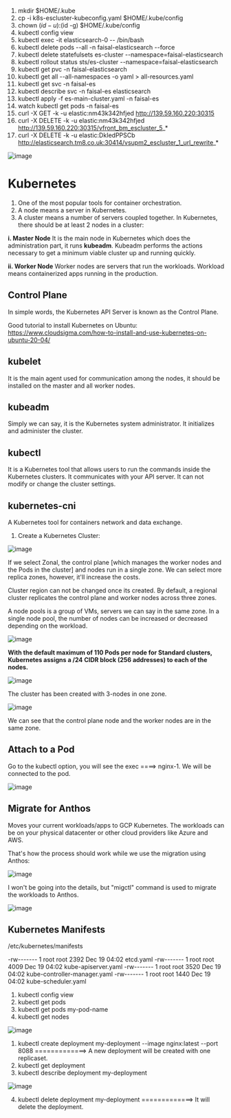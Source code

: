 1. mkdir $HOME/.kube
2. cp -i k8s-escluster-kubeconfig.yaml $HOME/.kube/config
3. chown $(id -u):$(id -g) $HOME/.kube/config
4. kubectl config view
5. kubectl exec -it elasticsearch-0 -- /bin/bash
6. kubectl delete pods --all -n faisal-elasticsearch --force
7. kubectl delete statefulsets es-cluster --namespace=faisal-elasticsearch
8. kubectl rollout status sts/es-cluster --namespace=faisal-elasticsearch
9. kubectl get pvc -n faisal-elasticsearch
10. kubectl get all --all-namespaces -o yaml > all-resources.yaml
11. kubectl get svc -n faisal-es
12. kubectl describe svc -n faisal-es elasticsearch
13. kubectl apply -f es-main-cluster.yaml -n faisal-es
14. watch kubectl get pods -n faisal-es
15. curl -X GET -k -u elastic:nm43k342hfjed http://139.59.160.220:30315
16. curl -X DELETE -k -u elastic:nm43k342hfjed http://139.59.160.220:30315/vfront_bm_escluster_5_*
17. curl -X DELETE -k -u elastic:DkIedPPSCb http://elasticsearch.tm8.co.uk:30414/vsupm2_escluster_1_url_rewrite_*


![image](https://github.com/faisikhan/kubernetes/assets/21220549/94469fda-160b-4e89-ab9f-fc839112054b)

# Kubernetes

1. One of the most popular tools for container orchestration.
2. A node means a server in Kubernetes.
3. A cluster means a number of servers coupled together. In Kubernetes, there should be at least 2 nodes in a cluster:

**i.  Master Node**
It is the main node in Kubernetes which does the administration part, it runs **kubeadm**. Kubeadm performs the actions necessary to get a minimum viable cluster up and running quickly. 

**ii. Worker Node**
Worker nodes are servers that run the workloads. Workload means containerized apps running in the production.

## Control Plane

In simple words, the Kubernetes API Server is known as the Control Plane.

Good tutorial to install Kubernetes on Ubuntu:
https://www.cloudsigma.com/how-to-install-and-use-kubernetes-on-ubuntu-20-04/

## kubelet

It is the main agent used for communication among the nodes, it should be installed on the master and all worker nodes.

## kubeadm

Simply we can say, it is the Kubernetes system administrator. It initializes and administer the cluster.

## kubectl

It is a Kubernetes tool that allows users to run the commands inside the Kubernetes clusters. It communicates with your API server. It can not modify or change the cluster settings. 

## kubernetes-cni

A Kubernetes tool for containers network and data exchange.

1. Create a Kubernetes Cluster:

![image](https://user-images.githubusercontent.com/21220549/208852432-6fbd8328-3566-4d20-91ad-786936263c74.png)

If we select Zonal, the control plane [which manages the worker nodes and the Pods in the cluster] and nodes run in a single zone. We can select more replica zones, however, it'll increase the costs. 

Cluster region can not be changed once its created. By default, a regional cluster replicates the control plane and worker nodes across three zones.

A node pools is a group of VMs, servers we can say in the same zone. In a single node pool, the number of nodes can be increased or decreased depending on the workload.

![image](https://user-images.githubusercontent.com/21220549/208858664-b5b5b9c0-50c6-49be-9277-6fa75d172a80.png)

**With the default maximum of 110 Pods per node for Standard clusters, Kubernetes assigns a /24 CIDR block (256 addresses) to each of the nodes.**

![image](https://user-images.githubusercontent.com/21220549/208859009-c2f96986-fe95-4aa6-bce4-c96450da375f.png)

The cluster has been created with 3-nodes in one zone.

![image](https://user-images.githubusercontent.com/21220549/208883877-588d77ff-af39-4d37-8d4e-fd68632ba3a6.png)

We can see that the control plane node and the worker nodes are in the same zone. 

## Attach to a Pod

Go to the kubectl option, you will see the exec ====> nginx-1. We will be connected to the pod.

![image](https://user-images.githubusercontent.com/21220549/208887844-5858d393-cc24-40b7-8f43-53786efef183.png)

## Migrate for Anthos

Moves your current workloads/apps to GCP Kubernetes. The workloads can be on your physical datacenter or other cloud providers like Azure and AWS.

That's how the process should work while we use the migration using Anthos:

![image](https://user-images.githubusercontent.com/21220549/208912157-916b3bc1-efcb-4d5e-b9bb-62921ca8ac8b.png)

I won't be going into the details, but "migctl" command is used to migrate the workloads to Anthos.

![image](https://user-images.githubusercontent.com/21220549/208914811-ffd68784-b73a-46b1-87a7-d852e4600db0.png)

## Kubernetes Manifests

/etc/kubernetes/manifests

-rw------- 1 root root 2392 Dec 19 04:02 etcd.yaml
-rw------- 1 root root 4009 Dec 19 04:02 kube-apiserver.yaml
-rw------- 1 root root 3520 Dec 19 04:02 kube-controller-manager.yaml
-rw------- 1 root root 1440 Dec 19 04:02 kube-scheduler.yaml

1. kubectl config view
2. kubectl get pods
3. kubectl get pods my-pod-name
4. kubectl get nodes  

![image](https://user-images.githubusercontent.com/21220549/208919735-bcd954e3-4c6d-448a-8973-470df9c9f424.png)

1. kubectl create deployment my-deployment --image nginx:latest --port 8088    =============> A new deployment will be created with one replicaset.
2. kubectl get deployment
3. kubectl describe deployment my-deployment

![image](https://user-images.githubusercontent.com/21220549/208929979-579094e5-955c-46bf-8ceb-d8d6b3faadb9.png)

4. kubectl delete deployment my-deployment    =============> It will delete the deployment.
